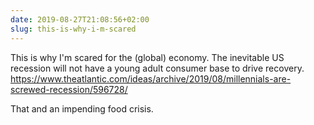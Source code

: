 ```yaml
---
date: 2019-08-27T21:08:56+02:00
slug: this-is-why-i-m-scared
---
```

This is why I'm scared for the (global) economy. The inevitable US recession will not have a young adult consumer base to drive recovery. https://www.theatlantic.com/ideas/archive/2019/08/millennials-are-screwed-recession/596728/

That and an impending food crisis.

